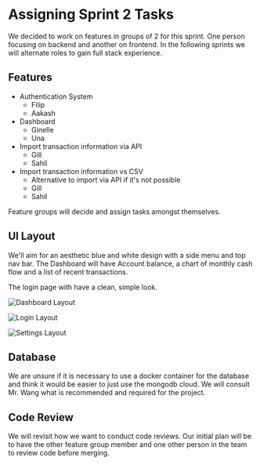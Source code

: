 # Assigning Sprint 2 Tasks

We decided to work on features in groups of 2 for this sprint. One person focusing on backend and another on frontend. In the following sprints we will alternate roles to gain full stack experience. 

## Features 

- Authentication System
    - Filip
    - Aakash
- Dashboard
    - Ginelle 
    - Una
- Import transaction information via API
    - Gill
    - Sahil
- Import transaction information vs CSV
    - Alternative to import via API if it's not possible
    - Gill
    - Sahil

Feature groups will decide and assign tasks amongst themselves.

## UI Layout 

We'll aim for an aesthetic blue and white design with a side menu and top nav bar. The Dashboard will have Account balance, a chart of monthly cash flow and a list of recent transactions. 

The login page with have a clean, simple look. 

![Dashboard Layout](/images/project-layout-dashboard-2.png)

![Login Layout](/images/project-layout-login-2.png)

![Settings Layout](/images/project-layout-settings-2.png)

## Database

We are unsure if it is necessary to use a docker container for the database and think it would be easier to just use the mongodb cloud. We will consult Mr. Wang what is recommended and required for the project. 

## Code Review 

We will revisit how we want to conduct code reviews. Our initial plan will be to have the other feature group member and one other person in the team to review code before merging. 

